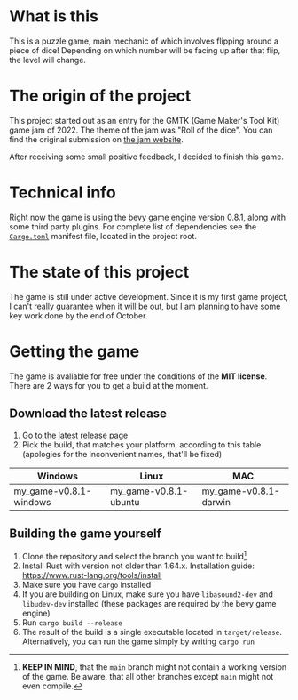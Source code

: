 # What is this

This is a puzzle game, main mechanic of which involves flipping around a piece of dice! Depending on which number will be facing up after that flip, the level will change.

# The origin of the project

This project started out as an entry for the GMTK (Game Maker's Tool Kit) game jam of 2022. The theme of the jam was "Roll of the dice". You can find the original submission on [the jam website](https://madtfoxy.itch.io/gluttony). 

After receiving some small positive feedback, I decided to finish this game.

# Technical info

Right now the game is using the [bevy game engine](https://bevyengine.org/) version 0.8.1, along with some third party plugins. For complete list of dependencies see the [`Cargo.toml`](Cargo.toml) manifest file, located in the project root.

# The state of this project

The game is still under active development. Since it is my first game project, I can't really guarantee when it will be out, but I am planning to have some key work done by the end of October.

# Getting the game

The game is avaliable for free under the conditions of the **MIT license**. There are 2 ways for you to get a build at the moment.

## Download the latest release

1. Go to [the latest release page](https://github.com/InnocentusLime/gmtk-2022/releases/latest)
2. Pick the build, that matches your platform, according to this table (apologies for the inconvenient names, that'll be fixed)

| Windows | Linux | MAC |
| --- | --- | --- |
| my_game-v0.8.1-windows | my_game-v0.8.1-ubuntu | my_game-v0.8.1-darwin |

## Building the game yourself

1. Clone the repository and select the branch you want to build[^1]
2. Install Rust with version not older than 1.64.x. Installation guide: https://www.rust-lang.org/tools/install
3. Make sure you have `cargo` installed
4. If you are building on Linux, make sure you have `libasound2-dev` and `libudev-dev` installed (these packages are required by the bevy game engine)
5. Run `cargo build --release`
6. The result of the build is a single executable located in `target/release`. Alternatively, you can run the game simply by writing `cargo run`

[^1]: **KEEP IN MIND**, that the `main` branch might not contain a working version of the game. Be aware, that all other branches except `main` might not even compile.
